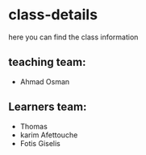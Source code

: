 # class-details
here you can find the class information
## teaching team:
- Ahmad Osman

## Learners team:
- Thomas 
- karim Afettouche
- Fotis Giselis
